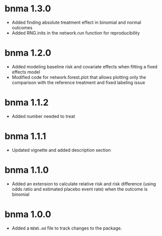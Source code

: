 # bnma 1.3.0

* Added finding absolute treatment effect in binomial and normal outcomes
* Added RNG.inits in the network.run function for reproducibility

# bnma 1.2.0

* Added modeling baseline risk and covariate effects when fitting a fixed effects model
* Modified code for network.forest.plot that allows plotting only the comparison with the reference treatment and fixed labeling issue

# bnma 1.1.2

* Added number needed to treat

# bnma 1.1.1

* Updated vignette and added description section

# bnma 1.1.0

* Added an extension to calculate relative risk and risk difference (using odds ratio and estimated placebo event rate) when the outcome is binomial

# bnma 1.0.0

* Added a `NEWS.md` file to track changes to the package.

